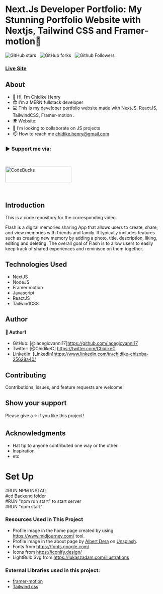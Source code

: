 # Next.Js Developer Portfolio: My Stunning Portfolio Website with Nextjs, Tailwind CSS and Framer-motion🌟

![GitHub stars](https://img.shields.io/github/stars/lacegiovanni17/Nextjs-dev-Portfolio?style=social&logo=ApacheSpark&label=Stars)&nbsp;&nbsp;
![GitHub forks](https://img.shields.io/github/forks/lacegiovanni17/Nextjs-dev-Portfolio?style=social&logo=KashFlow&maxAge=3600)&nbsp;&nbsp;
![Github Followers](https://img.shields.io/github/followers/lacegiovanni17.svg?style=social&label=Follow)&nbsp;&nbsp;<br />
### [Live Site]()

## About
* 👋 Hi, I’m Chidike Henry 
* 😎 I’m a MERN fullstack developer
* 💻 This is my developer portfolio website made with NextJS, ReactJS, TailwindCSS, Framer-motion .
* 🌍 Website:  
* 💞️ I’m looking to collaborate on JS projects 
* 📫 How to reach me chidike.henry@gmail.com

<h3 align="left">▶ Support me via:</h3><br />
<p><a href="https://bmc.link/chidikehenW" target="_blank"> <img  src="https://www.buymeacoffee.com/assets/img/guidelines/download-assets-sm-1.svg" height="50" width="210" alt="CodeBucks" ></img></a></p><br />


## Introduction
This is a code repository for the corresponding video. 

Flash is a digital memories sharing App that allows users to create, share, and view memories with friends and family. It typically includes features such as creating new memory by adding a photo, title, description, liking, editing and deleting. The overall goal of Flash is to allow users to easily keep track of shared experiences and reminisce on them together.


## Technologies Used
* NextJS
* NodeJS
* Framer motion
* Javascript
* ReactJS
* TailwindCSS

## Author

#### 👤 Author1
- GitHub: [@lacegiovanni17]https://github.com/lacegiovanni17
- Twitter: [@ChidikeC] https://twitter.com/ChidikeC
- LinkedIn: [LinkedIn]https://www.linkedin.com/in/chidike-chizoba-25628a40/

## Contributing 
Contributions, issues, and feature requests are welcome!

## Show your support
Please give a ⭐️ if you like this project! 

## Acknowledgments
- Hat tip to anyone contributed one way or the other.
- Inspiration
- etc


# Set Up
#RUN NPM INSTALL   
#cd Backend folder   
#RUN "npm run start" to start server   
#RUN "npm start"   


### Resources Used in This Project

- Profile image in the home page created by using https://www.midjourney.com/ tool.
- Profile image in the about page by [Albert Dera](https://unsplash.com/@albertdera?utm_source=unsplash&utm_medium=referral&utm_content=creditCopyText) 
on [Unsplash](https://unsplash.com/photos/ILip77SbmOE?utm_source=unsplash&utm_medium=referral&utm_content=creditCopyText).
- Fonts from https://fonts.google.com/ <br />
- Icons from https://iconify.design/ <br />
- LightBulb Svg from https://lukaszadam.com/illustrations <br />

### External Libraries used in this project:

- [framer-motion](https://www.framer.com/motion/) <br />
- [Tailwind css](https://tailwindcss.com/) <br />


